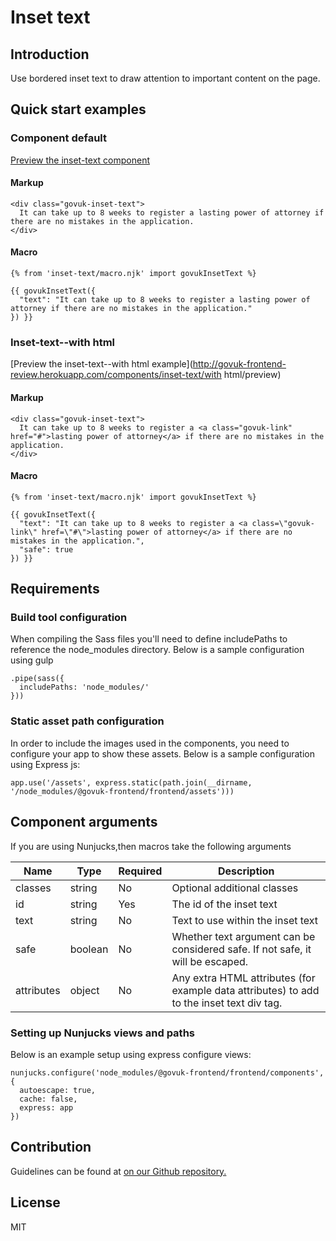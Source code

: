 # Inset text

## Introduction

Use bordered inset text to draw attention to important content on the page.

## Quick start examples

### Component default

[Preview the inset-text component](http://govuk-frontend-review.herokuapp.com/components/inset-text/preview)

#### Markup

    <div class="govuk-inset-text">
      It can take up to 8 weeks to register a lasting power of attorney if there are no mistakes in the application.
    </div>

#### Macro

    {% from 'inset-text/macro.njk' import govukInsetText %}

    {{ govukInsetText({
      "text": "It can take up to 8 weeks to register a lasting power of attorney if there are no mistakes in the application."
    }) }}

### Inset-text--with html

[Preview the inset-text--with html example](http://govuk-frontend-review.herokuapp.com/components/inset-text/with html/preview)

#### Markup

    <div class="govuk-inset-text">
      It can take up to 8 weeks to register a <a class="govuk-link" href="#">lasting power of attorney</a> if there are no mistakes in the application.
    </div>

#### Macro

    {% from 'inset-text/macro.njk' import govukInsetText %}

    {{ govukInsetText({
      "text": "It can take up to 8 weeks to register a <a class=\"govuk-link\" href=\"#\">lasting power of attorney</a> if there are no mistakes in the application.",
      "safe": true
    }) }}

## Requirements

### Build tool configuration

When compiling the Sass files you'll need to define includePaths to reference the node_modules directory. Below is a sample configuration using gulp

    .pipe(sass({
      includePaths: 'node_modules/'
    }))

### Static asset path configuration

In order to include the images used in the components, you need to configure your app to show these assets. Below is a sample configuration using Express js:

    app.use('/assets', express.static(path.join(__dirname, '/node_modules/@govuk-frontend/frontend/assets')))

## Component arguments

If you are using Nunjucks,then macros take the following arguments

<table class="govuk-table">

<thead class="govuk-table__head">

<tr class="govuk-table__row">

<th class="govuk-table__header" scope="col">Name</th>

<th class="govuk-table__header" scope="col">Type</th>

<th class="govuk-table__header" scope="col">Required</th>

<th class="govuk-table__header" scope="col">Description</th>

</tr>

</thead>

<tbody class="govuk-table__body">

<tr class="govuk-table__row">

<td class="govuk-table__cell">classes</td>

<td class="govuk-table__cell ">string</td>

<td class="govuk-table__cell ">No</td>

<td class="govuk-table__cell ">Optional additional classes</td>

</tr>

<tr class="govuk-table__row">

<td class="govuk-table__cell">id</td>

<td class="govuk-table__cell ">string</td>

<td class="govuk-table__cell ">Yes</td>

<td class="govuk-table__cell ">The id of the inset text</td>

</tr>

<tr class="govuk-table__row">

<td class="govuk-table__cell">text</td>

<td class="govuk-table__cell ">string</td>

<td class="govuk-table__cell ">No</td>

<td class="govuk-table__cell ">Text to use within the inset text</td>

</tr>

<tr class="govuk-table__row">

<td class="govuk-table__cell">safe</td>

<td class="govuk-table__cell ">boolean</td>

<td class="govuk-table__cell ">No</td>

<td class="govuk-table__cell ">Whether text argument can be considered safe. If not safe, it will be escaped.</td>

</tr>

<tr class="govuk-table__row">

<td class="govuk-table__cell">attributes</td>

<td class="govuk-table__cell ">object</td>

<td class="govuk-table__cell ">No</td>

<td class="govuk-table__cell ">Any extra HTML attributes (for example data attributes) to add to the inset text div tag.</td>

</tr>

</tbody>

</table>

### Setting up Nunjucks views and paths

Below is an example setup using express configure views:

    nunjucks.configure('node_modules/@govuk-frontend/frontend/components', {
      autoescape: true,
      cache: false,
      express: app
    })

## Contribution

Guidelines can be found at [on our Github repository.](https://github.com/alphagov/govuk-frontend/blob/master/CONTRIBUTING.md "link to contributing guidelines on our github repository")

## License

MIT